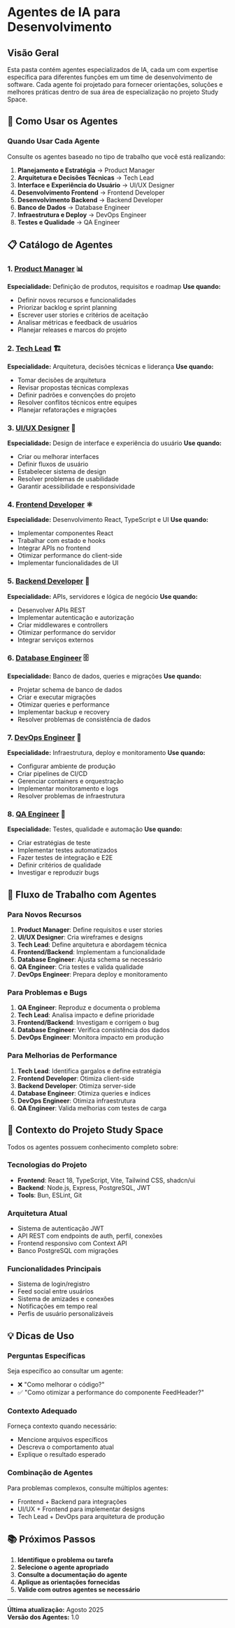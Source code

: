 # Agentes de IA para Desenvolvimento

## Visão Geral

Esta pasta contém agentes especializados de IA, cada um com expertise específica para diferentes funções em um time de desenvolvimento de software. Cada agente foi projetado para fornecer orientações, soluções e melhores práticas dentro de sua área de especialização no projeto Study Space.

## 🎯 Como Usar os Agentes

### Quando Usar Cada Agente

Consulte os agentes baseado no tipo de trabalho que você está realizando:

1. **Planejamento e Estratégia** → Product Manager
2. **Arquitetura e Decisões Técnicas** → Tech Lead  
3. **Interface e Experiência do Usuário** → UI/UX Designer
4. **Desenvolvimento Frontend** → Frontend Developer
5. **Desenvolvimento Backend** → Backend Developer
6. **Banco de Dados** → Database Engineer
7. **Infraestrutura e Deploy** → DevOps Engineer
8. **Testes e Qualidade** → QA Engineer

## 📋 Catálogo de Agentes

### 1. **[Product Manager](./product-manager.md)** 📊
**Especialidade:** Definição de produtos, requisitos e roadmap
**Use quando:**
- Definir novos recursos e funcionalidades
- Priorizar backlog e sprint planning
- Escrever user stories e critérios de aceitação
- Analisar métricas e feedback de usuários
- Planejar releases e marcos do projeto

### 2. **[Tech Lead](./tech-lead.md)** 🏗️
**Especialidade:** Arquitetura, decisões técnicas e liderança
**Use quando:**
- Tomar decisões de arquitetura
- Revisar propostas técnicas complexas
- Definir padrões e convenções do projeto
- Resolver conflitos técnicos entre equipes
- Planejar refatorações e migrações

### 3. **[UI/UX Designer](./ui-ux-designer.md)** 🎨
**Especialidade:** Design de interface e experiência do usuário
**Use quando:**
- Criar ou melhorar interfaces
- Definir fluxos de usuário
- Estabelecer sistema de design
- Resolver problemas de usabilidade
- Garantir acessibilidade e responsividade

### 4. **[Frontend Developer](./frontend-developer.md)** ⚛️
**Especialidade:** Desenvolvimento React, TypeScript e UI
**Use quando:**
- Implementar componentes React
- Trabalhar com estado e hooks
- Integrar APIs no frontend
- Otimizar performance do client-side
- Implementar funcionalidades de UI

### 5. **[Backend Developer](./backend-developer.md)** 🔧
**Especialidade:** APIs, servidores e lógica de negócio
**Use quando:**
- Desenvolver APIs REST
- Implementar autenticação e autorização
- Criar middlewares e controllers
- Otimizar performance do servidor
- Integrar serviços externos

### 6. **[Database Engineer](./database-engineer.md)** 🗄️
**Especialidade:** Banco de dados, queries e migrações
**Use quando:**
- Projetar schema de banco de dados
- Criar e executar migrações
- Otimizar queries e performance
- Implementar backup e recovery
- Resolver problemas de consistência de dados

### 7. **[DevOps Engineer](./devops-engineer.md)** 🚀
**Especialidade:** Infraestrutura, deploy e monitoramento
**Use quando:**
- Configurar ambiente de produção
- Criar pipelines de CI/CD
- Gerenciar containers e orquestração
- Implementar monitoramento e logs
- Resolver problemas de infraestrutura

### 8. **[QA Engineer](./qa-engineer.md)** 🧪
**Especialidade:** Testes, qualidade e automação
**Use quando:**
- Criar estratégias de teste
- Implementar testes automatizados
- Fazer testes de integração e E2E
- Definir critérios de qualidade
- Investigar e reproduzir bugs

## 🔄 Fluxo de Trabalho com Agentes

### Para Novos Recursos

1. **Product Manager**: Define requisitos e user stories
2. **UI/UX Designer**: Cria wireframes e designs
3. **Tech Lead**: Define arquitetura e abordagem técnica
4. **Frontend/Backend**: Implementam a funcionalidade
5. **Database Engineer**: Ajusta schema se necessário
6. **QA Engineer**: Cria testes e valida qualidade
7. **DevOps Engineer**: Prepara deploy e monitoramento

### Para Problemas e Bugs

1. **QA Engineer**: Reproduz e documenta o problema
2. **Tech Lead**: Analisa impacto e define prioridade
3. **Frontend/Backend**: Investigam e corrigem o bug
4. **Database Engineer**: Verifica consistência dos dados
5. **DevOps Engineer**: Monitora impacto em produção

### Para Melhorias de Performance

1. **Tech Lead**: Identifica gargalos e define estratégia
2. **Frontend Developer**: Otimiza client-side
3. **Backend Developer**: Otimiza server-side
4. **Database Engineer**: Otimiza queries e índices
5. **DevOps Engineer**: Otimiza infraestrutura
6. **QA Engineer**: Valida melhorias com testes de carga

## 🎪 Contexto do Projeto Study Space

Todos os agentes possuem conhecimento completo sobre:

### Tecnologias do Projeto
- **Frontend**: React 18, TypeScript, Vite, Tailwind CSS, shadcn/ui
- **Backend**: Node.js, Express, PostgreSQL, JWT
- **Tools**: Bun, ESLint, Git

### Arquitetura Atual
- Sistema de autenticação JWT
- API REST com endpoints de auth, perfil, conexões
- Frontend responsivo com Context API
- Banco PostgreSQL com migrações

### Funcionalidades Principais
- Sistema de login/registro
- Feed social entre usuários
- Sistema de amizades e conexões
- Notificações em tempo real
- Perfis de usuário personalizáveis

## 💡 Dicas de Uso

### Perguntas Específicas
Seja específico ao consultar um agente:
- ❌ "Como melhorar o código?"
- ✅ "Como otimizar a performance do componente FeedHeader?"

### Contexto Adequado
Forneça contexto quando necessário:
- Mencione arquivos específicos
- Descreva o comportamento atual
- Explique o resultado esperado

### Combinação de Agentes
Para problemas complexos, consulte múltiplos agentes:
- Frontend + Backend para integrações
- UI/UX + Frontend para implementar designs
- Tech Lead + DevOps para arquitetura de produção

## 📚 Próximos Passos

1. **Identifique o problema ou tarefa**
2. **Selecione o agente apropriado**
3. **Consulte a documentação do agente**
4. **Aplique as orientações fornecidas**
5. **Valide com outros agentes se necessário**

---

**Última atualização:** Agosto 2025  
**Versão dos Agentes:** 1.0